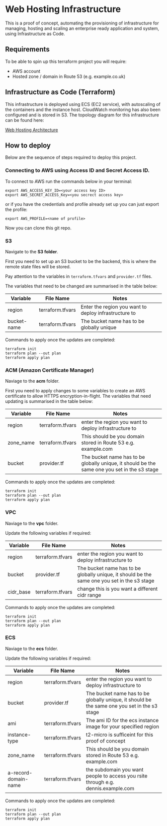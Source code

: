 # Web Hosting Infrastructure

This is a proof of concept, automating the provisioning of infrastructure for managing, hosting and scaling an enterprise ready application and system, using Infrastructure as Code. 

## **Requirements**

To be able to spin up this terraform project you will require:
* AWS account
* Hosted zone / domain in Route 53 (e.g. example.co.uk)

## Infrastructure as Code (Terraform)

This infrastructure is deployed using ECS (EC2 service), with autoscaling of the containers and the instance host. CloudWatch monitoring has also been configured and is stored in S3. The topology diagram for this infrastructure can be found here:

[Web Hosting Architecture](network-diagram.jpg)

## How to deploy

Below are the sequence of steps required to deploy this project.

### Connecting to AWS using Access ID and Secret Access ID.

To connect to AWS run the commands below in your terminal:

```
export AWS_ACCESS_KEY_ID=<your access key ID>
export AWS_SECRET_ACCESS_Key=<you secrect access key>
```

or if you have the credentials and profile already set up you can just export the profile:

```
export AWS_PROFILE=<name of profile>
```

Now you can clone this git repo.

### S3

Navigate to the **S3 folder**.

First you need to set up an S3 bucket to be the backend, this is where the remote state files will be stored. 

Pay attention to the variables in `terraform.tfvars` and `provider.tf` files.

The variables that need to be changed are summarised in the table below:

| Variable    | File Name   | Notes       |
| ----------- | ----------- | ----------- |
| region      | terraform.tfvars| Enter the region you want to deploy infrastructure to|
| bucket-name   | terraform.tfvars | The bucket name has to be globally unique|

Commands to apply once the updates are completed:

```
terraform init
terraform plan --out plan
terraform apply plan
```

### ACM (Amazon Certificate Manager)

Naviage to the **acm** folder.

First you need to apply changes to some variables to create an AWS certificate to allow HTTPS encryption-in-flight. The variables that need updating is summarised in the table below:

| Variable    | File Name   | Notes       |
| ----------- | ----------- | ----------- |
| region      | terraform.tfvars| enter the region you want to deploy infrastructure to|
| zone_name      | terraform.tfvars| This should be you domain stored in Route 53 e.g. example.com|
| bucket   | provider.tf | The bucket name has to be globally unique, it should be the same one you set in the s3 stage|

Commands to apply once the updates are completed:

```
terraform init
terraform plan --out plan
terraform apply plan
```

### VPC 

Naviage to the **vpc** folder.

Update the following variables if required:

| Variable    | File Name   | Notes       |
| ----------- | ----------- | ----------- |
| region      | terraform.tfvars| enter the region you want to deploy infrastructure to|
| bucket   | provider.tf | The bucket name has to be globally unique, it should be the same one you set in the s3 stage|
| cidr_base      | terraform.tfvars| change this is you want a different cidr range|

Commands to apply once the updates are completed:

```
terraform init
terraform plan --out plan
terraform apply plan
```

### ECS 

Naviage to the **ecs** folder.

Update the following variables if required:

| Variable    | File Name   | Notes       |
| ----------- | ----------- | ----------- |
| region      | terraform.tfvars| enter the region you want to deploy infrastructure to|
| bucket   | provider.tf | The bucket name has to be globally unique, it should be the same one you set in the s3 stage|
| ami  | terraform.tfvars | The ami ID for the ecs instance image for your specified region|
| instance-type  | terraform.tfvars | t2-micro is sufficeint for this proof of concept|
| zone_name  | terraform.tfvars | This should be you domain stored in Route 53 e.g. example.com|
| a-record-domain-name  | terraform.tfvars | the subdomain you want people to access you rsite through e.g. dennis.example.com|

Commands to apply once the updates are completed:

```
terraform init
terraform plan --out plan
terraform apply plan
```



